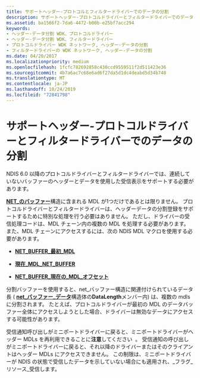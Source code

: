 ```yaml
---
title: サポートヘッダー-プロトコルとフィルタードライバーでのデータの分割
description: サポートヘッダー-プロトコルドライバーとフィルタードライバーでのデータの分割
ms.assetid: ba1566f2-7da6-4472-b00b-e25bf7acc294
keywords:
- ヘッダー-データ分割 WDK、プロトコルドライバー
- ヘッダー-データ分割 WDK、フィルタードライバー
- プロトコルドライバー WDK ネットワーク, ヘッダー-データの分割
- フィルタードライバーの WDK ネットワーク, ヘッダー-データの分割
ms.date: 04/20/2017
ms.localizationpriority: medium
ms.openlocfilehash: 1fcfc782692858c430ccd9559511f2d511423e36
ms.sourcegitcommit: 4b7a6ac7c68e6ad6f27da5d1dc4deabd5d34b748
ms.translationtype: MT
ms.contentlocale: ja-JP
ms.lasthandoff: 10/24/2019
ms.locfileid: "72841798"
---
```

# <a name="supporting-header-data-split-in-protocol-drivers-and-filter-drivers"></a>サポートヘッダー-プロトコルドライバーとフィルタードライバーでのデータの分割





NDIS 6.0 以降のプロトコルドライバーとフィルタードライバーでは、連続していないバッファーのヘッダーとデータを使用した受信表示をサポートする必要があります。

[**NET\_のバッファー**](https://docs.microsoft.com/windows-hardware/drivers/ddi/ndis/ns-ndis-_net_buffer)構造に含まれる MDL が1つだけであるとは限りません。 プロトコルドライバーとフィルタードライバーは、ヘッダーデータの分割登録をサポートするために特別な処理を行う必要はありません。 ただし、ドライバーの受信処理コードは、MDL チェーン内の複数の MDL を処理する必要があります。また、MDL チェーンにアクセスするには、次の NDIS MDL マクロを使用する必要があります。

-   [**NET\_BUFFER\_最初\_MDL**](https://docs.microsoft.com/windows-hardware/drivers/network/net-buffer-first-mdl)

-   [**現在\_MDL\_NET\_BUFFER**](https://docs.microsoft.com/windows-hardware/drivers/network/net-buffer-current-mdl)

-   [**NET\_BUFFER\_現在の\_MDL\_オフセット**](https://docs.microsoft.com/windows-hardware/drivers/network/net-buffer-current-mdl-offset)

分割バッファーを使用すると、net\_バッファー構造に関連付けられているデータ長 ( [**net\_バッファー\_データ**](https://docs.microsoft.com/windows-hardware/drivers/ddi/ndis/ns-ndis-_net_buffer_data)構造体の**DataLength**メンバー内) は、複数の mdls に分割されます。 たとえば、プロトコルドライバーが最初の MDL のデータバッファー全体にアクセスしようとした場合、ドライバーは無効なデータにアクセスする可能性があります。

受信通知呼び出しがミニポートドライバーに戻ると、ミニポートドライバーがヘッダー MDLs を再利用できることに**注意**してください  。 受信通知の呼び出しがミニポートドライバーに戻ると、それ以降のドライバーまたはそのクライアントはヘッダー MDLs にアクセスできません。 この制限は、ミニポートドライバーが NDIS の状態で受信したデータを示していない場合にも適用され、\_フラグ\_リソース\_受信します。

 

 

 





